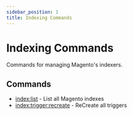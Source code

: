 ```yaml
---
sidebar_position: 1
title: Indexing Commands
---
```


# Indexing Commands

Commands for managing Magento's indexers.

## Commands

- [index:list](./index-list.md) - List all Magento indexes
- [index:trigger:recreate](./index-trigger-recreate.md) - ReCreate all triggers
